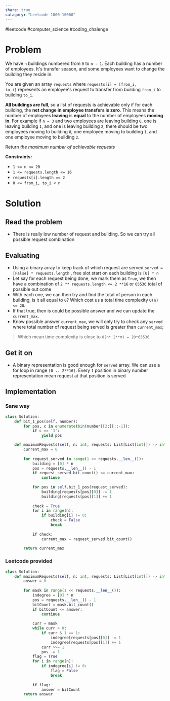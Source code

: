 ```yaml
---
share: true
catagory: "Leetcode 1000-10000"
---
```

#leetcode #computer_science #coding_chalenge

# Problem

We have `n` buildings numbered from `0` to `n - 1`. Each building has a number of employees. It's transfer season, and some employees want to change the building they reside in.

You are given an array `requests` where `requests[i] = [from_i, to_i]` represents an employee's request to transfer from building `from_i` to building `to_i`.

**All buildings are full**, so a list of requests is achievable only if for each building, the **net change in employee transfers is zero**. This means the number of employees **leaving** is **equal** to the number of employees **moving in**. For example if `n = 3` and two employees are leaving building `0`, one is leaving building `1`, and one is leaving building `2`, there should be two employees moving to building `0`, one employee moving to building `1`, and one employee moving to building `2`.

Return _the maximum number of achievable requests_

**Constraints:**

- `1 <= n <= 20`
- `1 <= requests.length <= 16`
- `requests[i].length == 2`
- `0 <= from_i, to_i < n`

# Solution
## Read the problem
- There is really low number of request and building. So we can try all possible request combination

## Evaluating
- Using a binary array to keep track of which request are served  `served = [False] * requests.length` , free slot start on each building is `[0] * n`
- Let say for each request being done, we mark them as `True`, we then have a combination of `2 ** requests.length <= 2 **16` or `65536`  total of possible out come
- With each one, we can then try and find the total of person in each building, is it all equal to `0`? Which cost us a total time complexity  `O(n) <= 20`.
- If that true, then is could be possible answer and we can update the `current_max`.
- Know possible answer `current_max`, we will only try to check any `served` where total number of request being served is greater than  `current_max`;

>Which mean time complexity is close to `O(n* 2**m) = 20*65536` 

## Get it on
- A binary representation is good enough for `served` array. We can use a for loop in range `[0 .. 2**16]`. Every `1`  position in binary number representation mean request at that position is served 

## Implementation
### Sane way
```python
class Solution:
    def bit_1_pos(self, number):
        for pos, c in enumerate(bin(number)[2:][::-1]):
            if c == '1':
                yield pos

    def maximumRequests(self, n: int, requests: List[List[int]]) -> int:
        current_max = 0
        
        for request_served in range(1 << requests.__len__()):
            building = [0] * n
            pos = requests.__len__() - 1
            if request_served.bit_count() <= current_max:
                continue
                
            for pos in self.bit_1_pos(request_served):
                building[requests[pos][0]] -= 1
                building[requests[pos][1]] += 1
				
            check = True
            for i in range(n):
                if building[i] != 0:
                    check = False
                    break
                    
            if check:
                current_max = request_served.bit_count()

        return current_max
```

### Leetcode provided 
```python
class Solution:
    def maximumRequests(self, n: int, requests: List[List[int]]) -> int:
        answer = 0
        
        for mask in range(1 << requests.__len__()):
            indegree = [0] * n
            pos = requests.__len__() - 1
            bitCount = mask.bit_count()
            if bitCount <= answer:
                continue
                
            curr = mask
            while curr > 0:
                if curr & 1 == 1:
                    indegree[requests[pos][0]] -= 1
                    indegree[requests[pos][1]] += 1
                curr >>= 1
                pos -= 1
            flag = True
            for i in range(n):
                if indegree[i] != 0:
                    flag = False
                    break
                
            if flag:
                answer = bitCount
        return answer
```